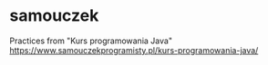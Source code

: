 # samouczek
Practices from "Kurs programowania Java"
https://www.samouczekprogramisty.pl/kurs-programowania-java/
